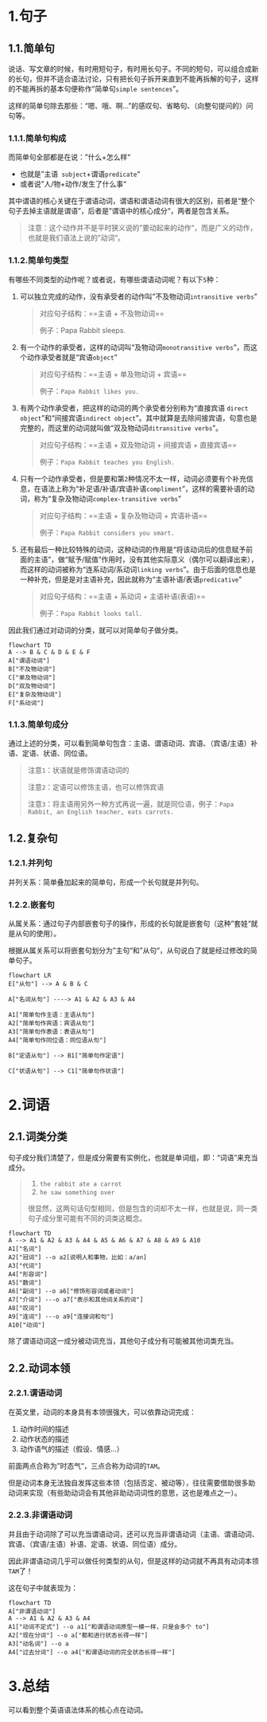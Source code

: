 # 1.句子

## 1.1.简单句

说话、写文章的时候，有时用短句子，有时用长句子。不同的短句，可以组合成新的长句，但并不适合语法讨论，只有把长句子拆开来直到不能再拆解的句子，这样的不能再拆的基本句便称作”简单句`simple sentences`”。

这样的简单句除去那些：“嗯、哦、啊...”的感叹句、省略句、（向整句提问的）问句等。

### 1.1.1.简单句构成

而简单句全部都是在说：”什么+怎么样“

-   也就是”主语` subject`+谓语`predicate`“
-   或者说”人/物+动作/发生了什么事“

其中谓语的核心关键在于谓语动词，谓语和谓语动词有很大的区别，前者是“整个句子去掉主语就是谓语”，后者是”谓语中的核心成分“，两者是包含关系。

>   注意：这个动作并不是平时狭义说的”要动起来的动作“，而是广义的动作，也就是我们语法上说的”动词“。

### 1.1.2.简单句类型

有哪些不同类型的动作呢？或者说，有哪些谓语动词呢？有以下`5`种：

1.   可以独立完成的动作，没有承受者的动作叫”不及物动词`intransitive verbs`”

     >   对应句子结构：==主语 + 不及物动词==
     >
     >   例子：Papa Rabbit sleeps.

2.   有一个动作的承受者，这样的动词叫“及物动词`monotransitive verbs`”，而这个动作承受者就是“宾语`object`”

     >   对应句子结构：==主语 + 单及物动词 + 宾语==
     >
     >   例子：`Papa Rabbit likes you.`

3.   有两个动作承受者，把这样的动词的两个承受者分别称为“直接宾语 `direct object`”和“间接宾语`indirect object`”。其中就算是去除间接宾语，句意也是完整的，而这里的动词就叫做“双及物动词`ditransitive verbs`”。

     >   对应句子结构：==主语 + 双及物动词 + 间接宾语 + 直接宾语==
     >
     >   例子：`Papa Rabbit teaches you English.`

4.   只有一个动作承受者，但是要和第`2`种情况不太一样，动词必须要有个补充信息，在语法上称为“补足语/补语/宾语补语`compliment`”，这样的需要补语的动词，称为“复杂及物动词`complex-transitive verbs`”

     >   对应句子结构：==主语 + 复杂及物动词 + 宾语补语==
     >
     >   例子：`Papa Rabbit considers you smart.`

5.   还有最后一种比较特殊的动词，这种动词的作用是“将该动词后的信息赋予前面的主语”，做“赋予/赋值”作用时，没有其他实际意义（偶尔可以翻译出来），而这样的动词被称为“连系动词/系动词`linking verbs`”。由于后面的信息也是一种补充，但是是对主语补充，因此就称为“主语补语/表语`predicative`”

     >   对应句子结构：==主语 + 系动词 + 主语补语(表语)==
     >
     >   例子：`Papa Rabbit looks tall.`

因此我们通过对动词的分类，就可以对简单句子做分类。

```mermaid
flowchart TD
A --> B & C & D & E & F
A["谓语动词"]
B["不及物动词"]
C["单及物动词"]
D["双及物动词"]
E["复杂及物动词"]
F["系动词"]
```

### 1.1.3.简单句成分

通过上述的分类，可以看到简单句包含：主语、谓语动词、宾语、（宾语/主语）补语、定语、状语、同位语。

>   注意`1`：状语就是修饰谓语动词的
>
>   注意`2`：定语可以修饰主语，也可以修饰宾语
>
>   注意`3`：将主语用另外一种方式再说一遍，就是同位语，例子：`Papa Rabbit, an English teacher, eats carrots.`

## 1.2.复杂句

### 1.2.1.并列句

并列关系：简单叠加起来的简单句，形成一个长句就是并列句。

### 1.2.2.嵌套句

从属关系：通过句子内部嵌套句子的操作，形成的长句就是嵌套句（这种”套娃“就是从句的使用）。

根据从属关系可以将嵌套句划分为”主句“和”从句“，从句说白了就是经过修改的简单句子。

```mermaid
flowchart LR
E["从句"] --> A & B & C

A["名词从句"] ----> A1 & A2 & A3 & A4 

A1["简单句作主语：主语从句"]
A2["简单句作宾语：宾语从句"]
A3["简单句作表语：表语从句"]
A4["简单句作同位语：同位语从句"]

B["定语从句"] --> B1["简单句作定语"]

C["状语从句"] --> C1["简单句作状语"]
```

# 2.词语

## 2.1.词类分类

句子成分我们清楚了，但是成分需要有实例化，也就是单词组，即：“词语”来充当成分。

>   1.   `the rabbit ate a carrot`
>   2.   `he saw something over`
>
>   很显然，这两句话句型相同，但是包含的词却不太一样，也就是说，同一类句子成分里可能有不同的词类这概念。

```mermaid
flowchart TD
A --> A1 & A2 & A3 & A4 & A5 & A6 & A7 & A8 & A9 & A10
A1["名词"]
A2["冠词"] --o a2[说明人和事物，比如：a/an]
A3["代词"]
A4["形容词"]
A5["数词"]
A6["副词"] --o a6["修饰形容词或者动词"]
A7["介词"] ---o a7["表示和其他词关系的词"]
A8["叹词"]
A9["连词"] ---o a9["连接词和句"]
A10["动词"]
```

除了谓语动词这一成分被动词充当，其他句子成分有可能被其他词类充当。

## 2.2.动词本领

### 2.2.1.谓语动词

在英文里，动词的本身具有本领很强大，可以依靠动词完成：

1.   动作时间的描述
2.   动作状态的描述
3.   动作语气的描述（假设、情感...）

前面两点合称为”时态气“，三点合称为动词的`TAM`。

但是动词本身无法独自发挥这些本领（包括否定、被动等），往往需要借助很多助动词来实现（有些助动词会有其他非助动词词性的意思，这也是难点之一）。

### 2.2.3.非谓语动词

并且由于动词除了可以充当谓语动词，还可以充当非谓语动词（主语、谓语动词、宾语、（宾语/主语）补语、定语、状语、同位语）成分。

因此非谓语动词几乎可以做任何类型的从句，但是这样的动词就不再具有动词本领`TAM`了！

这在句子中就表现为：

```mermaid
flowchart TD
A["非谓语动词"]
A --> A1 & A2 & A3 & A4
A1["动词不定式"] --o a1["和谓语动词原型一模一样，只是会多个 to"]
A2["现在分词"] --o a["都和进行状态长得一样"]
A3["动名词"] --o a
A4["过去分词"] --o a4["和谓语动词的完全状态长得一样"]
```

# 3.总结

可以看到整个英语语法体系的核心点在动词。

